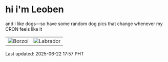 # hi i'm Leoben

and i like dogs—so have some random dog pics that change whenever my CRON feels like it

|  |  |
|--------|----------|
| ![Borzoi](https://random-dog-vercel.vercel.app/api/random-borzoi?v=1750586259) | ![Labrador](https://random-dog-vercel.vercel.app/api/random-labrador?v=1750586259) |

Last updated: 2025-06-22 17:57 PHT

